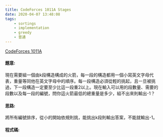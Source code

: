 ```yaml
---
title: CodeForces 1011A Stages
date: 2020-04-07 13:48:08
tags:
    - sortings
    - implementation
    - greedy
    - 普通
---
```

[CodeForces 1011A](https://codeforces.com/problemset/problem/1011/A)
<!-- more -->

#### 題意:
現在需要組一個由k段構造構成的火箭，每一段的構造都用一個小寫英文字母代表，重量等同他在英文字母中的順序。每一段構造必須從輕的挑起，且一旦被挑過，下一段構造一定要至少比這一段重2以上。現在輸入可以用的段數量、需要的段數以及每一段的編號，問你這火箭最低的總重量是多少，組不出來則輸出-1？

#### 思路:
將所有編號排序，從小的開始依規則挑，能挑出k段則輸出答案，不能就輸出-1。

#### 程式碼:
<script src="https://gist.github.com/Daviswww/4f04d5a5ff3b7ab57d56696801f16ba2.js"></script>